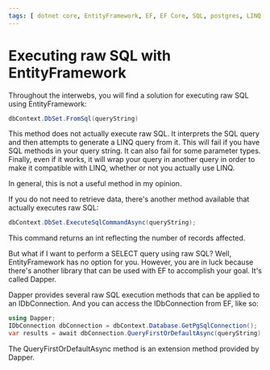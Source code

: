 ```yaml
---
tags: [ dotnet core, EntityFramework, EF, EF Core, SQL, postgres, LINQ ]
---
```

# Executing raw SQL with EntityFramework

Throughout the interwebs, you will find a solution for executing raw SQL using EntityFramework:  
  
```C#
dbContext.DbSet.FromSql(queryString)
```  
  
This method does not actually execute raw SQL. It interprets the SQL query and then attempts to generate a LINQ query from it. This will fail if you have SQL methods in your query string. It can also fail for some parameter types. Finally, even if it works, it will wrap your query in another query in order to make it compatible with LINQ, whether or not you actually use LINQ.  
  
In general, this is not a useful method in my opinion.  

If you do not need to retrieve data, there's another method available that actually executes raw SQL:  
  
```C#
dbContext.DbSet.ExecuteSqlCommandAsync(queryString);
```  
  
This command returns an int reflecting the number of records affected.  
  
  
But what if I want to perform a SELECT query using raw SQL? Well, EntityFramework has no option for you. However, you are in luck because there's another library that can be used with EF to accomplish your goal. It's called Dapper.  
  
Dapper provides several raw SQL execution methods that can be applied to an IDbConnection. And you can access the IDbConnection from EF, like so:  
```c#
using Dapper;
IDbConnection dbConnection = dbContext.Database.GetPgSqlConnection();
var results = await dbConnection.QueryFirstOrDefaultAsync(queryString);
```  
  
The QueryFirstOrDefaultAsync method is an extension method provided by Dapper.

